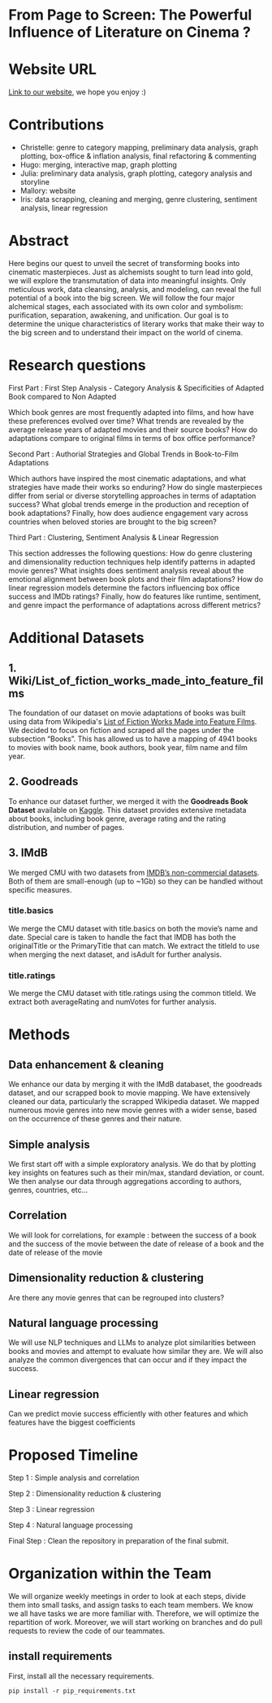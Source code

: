 # From Page to Screen: The Powerful Influence of Literature on Cinema ?

# Website URL 
[Link to our website](https://epfl-ada.github.io/ada-2024-project-padamalgame/), we hope you enjoy :)

# Contributions
- Christelle: genre to category mapping, preliminary data analysis, graph plotting, box-office & inflation analysis, final refactoring & commenting
- Hugo: merging, interactive map, graph plotting
- Julia: preliminary data analysis, graph plotting, category analysis and storyline
- Mallory: website 
- Iris: data scrapping, cleaning and merging, genre clustering, sentiment analysis, linear regression

# Abstract 


Here begins our quest to unveil the secret of transforming books into cinematic masterpieces. Just as alchemists sought to turn lead into gold, we will explore the transmutation of data into meaningful insights. Only meticulous work, data cleansing, analysis, and modeling, can reveal the full potential of a book into the big screen. We will follow the four major alchemical stages, each associated with its own color and symbolism: purification, separation, awakening, and unification. Our goal is to determine the unique characteristics of literary works that make their way to the big screen and to understand their impact on the world of cinema.


# Research questions

First Part : First Step Analysis - Category Analysis & Specificities of Adapted Book compared to Non Adapted

Which book genres are most frequently adapted into films, and how have these preferences evolved over time? What trends are revealed by the average release years of adapted movies and their source books? How do adaptations compare to original films in terms of box office performance? 

Second Part : Authorial Strategies and Global Trends in Book-to-Film Adaptations

Which authors have inspired the most cinematic adaptations, and what strategies have made their works so enduring? How do single masterpieces differ from serial or diverse storytelling approaches in terms of adaptation success? What global trends emerge in the production and reception of book adaptations? Finally, how does audience engagement vary across countries when beloved stories are brought to the big screen?

Third Part : Clustering, Sentiment Analysis & Linear Regression

This section addresses the following questions: How do genre clustering and dimensionality reduction techniques help identify patterns in adapted movie genres? What insights does sentiment analysis reveal about the emotional alignment between book plots and their film adaptations? How do linear regression models determine the factors influencing box office success and IMDb ratings? Finally, how do features like runtime, sentiment, and genre impact the performance of adaptations across different metrics?

# Additional Datasets
## 1. Wiki/List_of_fiction_works_made_into_feature_films
The foundation of our dataset on movie adaptations of books was built using data from Wikipedia's [List of Fiction Works Made into Feature Films](https://en.wikipedia.org/wiki/Lists_of_works_of_fiction_made_into_feature_films). We decided to focus on fiction and scraped all the pages under the subsection “Books”. This has allowed us to have a mapping of 4941 books to movies with book name, book authors, book year, film name and film year.


## 2. Goodreads
To enhance our dataset further, we merged it with the **Goodreads Book Dataset** available on [Kaggle](https://www.kaggle.com/datasets/bahramjannesarr/goodreads-book-datasets-10m). This dataset provides extensive metadata about books, including book genre, average rating and the rating distribution, and number of pages. 

## 3. IMdB
We merged CMU with two datasets from [IMDB’s non-commercial datasets](https://developer.imdb.com/non-commercial-datasets/). Both of them are small-enough (up to ~1Gb) so they can be handled without specific measures.
### title.basics
We merge the CMU dataset with title.basics on both the movie’s name and date. Special care is taken to handle the fact that IMDB has both the originalTitle or the PrimaryTitle that can match. We extract the titleId to use when merging the next dataset, and isAdult for further analysis.
### title.ratings
We merge the CMU dataset with title.ratings using the common titleId. We extract both averageRating and numVotes for further analysis.



# Methods

## Data enhancement  & cleaning
We enhance our data by merging it with the IMdB databaset, the goodreads dataset, and our scrapped book to movie mapping.
We have extensively cleaned our data, particularly the scrapped Wikipedia dataset.
We mapped numerous movie genres into new movie genres with a wider sense, based on the occurrence of these genres and their nature.

## Simple analysis
We first start off with a simple exploratory analysis. We do that by plotting key insights on features such as their min/max, standard deviation, or count. We then analyse our data through aggregations according to authors, genres, countries, etc…

## Correlation 
We will look for correlations, for example : 
between the success of a book and the success of the movie
between the date of release of a book and the date of release of the movie

## Dimensionality reduction & clustering
Are there any movie genres that can be regrouped into clusters?

## Natural language processing
We will use NLP techniques and LLMs to analyze plot similarities between books and movies and attempt to evaluate how similar they are. We will also analyze the common divergences that can occur and if they impact the success.

## Linear regression
Can we predict movie success efficiently with other features and which features have the biggest coefficients





# Proposed Timeline

Step 1 : Simple analysis and correlation

Step 2 : Dimensionality reduction & clustering

Step 3 : Linear regression

Step 4 : Natural language processing

Final Step : Clean the repository in preparation of the final submit.



# Organization within the Team

We will organize weekly meetings in order to look at each steps, divide them into small tasks, and assign tasks to each team members.
We know we all have tasks we are more familiar with. Therefore, we will optimize the repartition of work. 
Moreover, we will start working on branches and do pull requests to review the code of our teammates.


## install requirements
First, install all the necessary requirements.
```
pip install -r pip_requirements.txt
```
